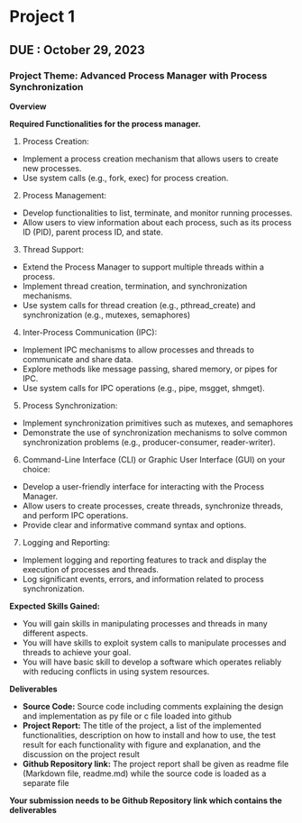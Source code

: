 # Project 1 

## DUE : October 29, 2023

### Project Theme: Advanced Process Manager with Process Synchronization

**Overview**

**Required Functionalities for the process manager.**

1. Process Creation:

- Implement a process creation mechanism that allows users to create new processes.
- Use system calls (e.g., fork, exec) for process creation.

2. Process Management:

- Develop functionalities to list, terminate, and monitor running processes.
- Allow users to view information about each process, such as its process ID (PID), parent process ID, and state.

3. Thread Support:

- Extend the Process Manager to support multiple threads within a process.
- Implement thread creation, termination, and synchronization mechanisms.
- Use system calls for thread creation (e.g., pthread_create) and synchronization (e.g., mutexes, semaphores)

4. Inter-Process Communication (IPC):

- Implement IPC mechanisms to allow processes and threads to communicate and share data.
- Explore methods like message passing, shared memory, or pipes for IPC.
- Use system calls for IPC operations (e.g., pipe, msgget, shmget).

5. Process Synchronization:

- Implement synchronization primitives such as mutexes, and semaphores
- Demonstrate the use of synchronization mechanisms to solve common synchronization problems (e.g., producer-consumer, reader-writer).

6. Command-Line Interface (CLI) or Graphic User Interface (GUI) on your choice:

- Develop a user-friendly interface for interacting with the Process Manager.
- Allow users to create processes, create threads, synchronize threads, and perform IPC operations.
- Provide clear and informative command syntax and options.

7. Logging and Reporting:

- Implement logging and reporting features to track and display the execution of processes and threads.
- Log significant events, errors, and information related to process synchronization.

**Expected Skills Gained:**

- You will gain skills in manipulating processes and threads in many different aspects.
- You will have skills to exploit system calls to manipulate processes and threads to achieve your goal.
- You will have basic skill to develop a software which operates reliably with reducing conflicts in using system resources.

**Deliverables**
- **Source Code:** Source code including comments explaining the design and implementation as py file or c file loaded into github
- **Project Report:** The title of the project, a list of the implemented functionalities, description on how to install and how to use, the test result for each functionality with figure and explanation, and the discussion on the project result
- **Github Repository link:** The project report shall be given as readme file (Markdown file, readme.md) while the source code is loaded as a separate file 

**Your submission needs to be Github Repository link which contains the deliverables**
